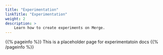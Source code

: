 ```yaml
---
title: "Experimentation"
linkTitle: "Experimentation"
weight: 2
description: >
    Learn how to create experiments on Merge.
---
```



{{% pageinfo %}}
This is a placeholder page for experimentatoin docs
{{% /pageinfo %}}
